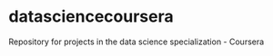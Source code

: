 datasciencecoursera
===================

Repository for projects in the data science specialization - Coursera
